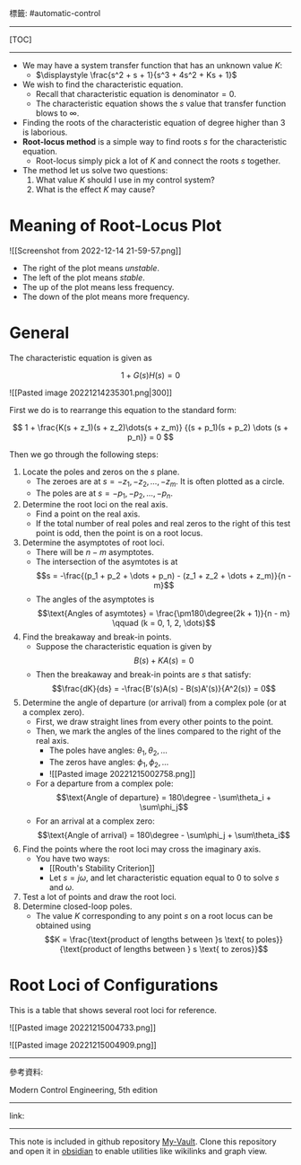 標籤: #automatic-control 

---

[TOC]

---

- We may have a system transfer function that has an unknown value $K$:
	- $\displaystyle \frac{s^2 + s + 1}{s^3 + 4s^2 + Ks + 1}$
- We wish to find the characteristic equation.
	- Recall that characteristic equation is $\text{denominator} = 0$.
	- The characteristic equation shows the $s$ value that transfer function blows to $\infty$.
- Finding the roots of the characteristic equation of degree higher than 3 is laborious.
- **Root-locus method** is a simple way to find roots $s$ for the characteristic equation.
	- Root-locus simply pick a lot of $K$ and connect the roots $s$ together.
- The method let us solve two questions:
	1. What value $K$ should I use in my control system?
	2. What is the effect $K$ may cause?

# Meaning of Root-Locus Plot

![[Screenshot from 2022-12-14 21-59-57.png]]

- The right of the plot means *unstable*.
- The left of the plot means *stable*.
- The up of the plot means less frequency.
- The down of the plot means more frequency.

# General 

The characteristic equation is given as

$$1 + G(s)H(s) = 0$$

![[Pasted image 20221214235301.png|300]]

First we do is to rearrange this equation to the standard form:

$$
1 + \frac{K(s + z_1)(s + z_2)\dots(s + z_m)}
{(s + p_1)(s + p_2) \dots (s + p_n)} = 0
$$

Then we go through the following steps:

1. Locate the poles and zeros on the $s$ plane.
	- The zeroes are at $s = -z_1, -z_2, \dots, -z_m$. It is often plotted as a circle.
	- The poles are at $s = -p_1, -p_2, \dots, -p_n$.
2. Determine the root loci on the real axis.
	- Find a point on the real axis.
	- If the total number of real poles and real zeros to the right of this test point is odd, then the point is on a root locus.
3. Determine the asymptotes of root loci.
	- There will be $n - m$ asymptotes.
	- The intersection of the asymtotes is at $$s = -\frac{(p_1 + p_2 + \dots + p_n) - (z_1 + z_2 + \dots + z_m)}{n - m}$$
	- The angles of the asymptotes is $$\text{Angles of asymtotes} = \frac{\pm180\degree(2k + 1)}{n - m} \qquad (k = 0, 1, 2, \dots)$$
4. Find the breakaway and break-in points.
	- Suppose the characteristic equation is given by $$B(s) + KA(s) = 0$$
	- Then the breakaway and break-in points are $s$ that satisfy: $$\frac{dK}{ds} = -\frac{B'(s)A(s) - B(s)A'(s)}{A^2(s)} = 0$$
5. Determine the angle of departure (or arrival) from a complex pole (or at a complex zero).
	- First, we draw straight lines from every other points to the point.
	- Then, we mark the angles of the lines compared to the right of the real axis.
		- The poles have angles: $\theta_1, \theta_2, \dots$
		- The zeros have angles: $\phi_1, \phi_2, \dots$
		- ![[Pasted image 20221215002758.png]]
	- For a departure from a complex pole: $$\text{Angle of departure} = 180\degree - \sum\theta_i + \sum\phi_j$$
	- For an arrival at a complex zero: $$\text{Angle of arrival} = 180\degree - \sum\phi_j + \sum\theta_i$$
6. Find the points where the root loci may cross the imaginary axis.
	- You have two ways:
		- [[Routh's Stability Criterion]]
		- Let $s = j\omega$, and let characteristic equation equal to $0$ to solve $s$ and $\omega$.
7. Test a lot of points and draw the root loci.
8. Determine closed-loop poles.
	- The value $K$ corresponding to any point $s$ on a root locus can be obtained using $$K = \frac{\text{product of lengths between }s \text{ to poles}}{\text{product of lengths between } s \text{ to zeros}}$$

# Root Loci of Configurations

This is a table that shows several root loci for reference.

![[Pasted image 20221215004733.png]]

![[Pasted image 20221215004909.png]]

---

參考資料:

Modern Control Engineering, 5th edition

---

link:


---

This note is included in github repository [My-Vault](https://github.com/LittleD3092/My-Vault.git). Clone this repository and open it in [obsidian](https://obsidian.md/) to enable utilities like wikilinks and graph view.